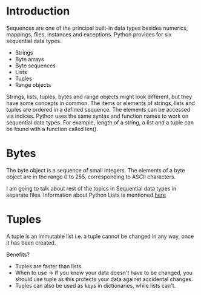 # Introduction
Sequences are one of the principal built-in data types besides numerics, mappings, files, instances and exceptions. Python provides for six sequential data types. 

* Strings
* Byte arrays
* Byte sequences
* Lists
* Tuples
* Range objects

Strings, lists, tuples, bytes and range objects might look different, but they have some concepts in common. 
The items or elements of strings, lists and tuples are ordered in a defined sequence. The elements can be accessed via indices. Python uses the same syntax and function names to work on sequential data types. For example, length of a string, a list and a tuple can be found with a function called len(). 

# Bytes

The byte object is a sequence of small integers. The elements of a byte object are in the range 0 to 255, corresponding to ASCII characters. 

I am going to talk about rest of the topics in Sequential data types in separate files. 
Information about Python Lists is mentioned [here](./lists.py)

# Tuples

A tuple is an immutable list i.e. a tuple cannot be changed in any way, once it has been created.

Benefits? 
* Tuples are faster than lists. 
* When to use -> If you know your data doesn't have to be changed, you should use tuple as this protects your data against accidental changes. 
* Tuples can also be used as keys in dictionaries, while lists can't. 